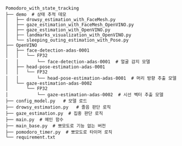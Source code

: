 <pre><code>
Pomodoro_with_state_tracking
├── demo  # 상태 추적 데모  
│   ├── drowsy_estimation_with_FaceMesh.py
│   ├── gaze_estimation_with_FaceMesh_OpenVINO.py
│   ├── gaze_estimation_with_OpenVINO.py
│   ├── landmarks_visualization_with_OpenVINO.py
│   └── sleeping_outing_estimation_with_Pose.py
├── OpenVINO
│   ├── face-detection-adas-0001
│   │   └── FP32
│   │       └── face-detection-adas-0001  # 얼굴 감지 모델  
│   ├── head-pose-estimation-adas-0001
│   │   └── FP32
│   │       └── head-pose-estimation-adas-0001  # 머리 방향 추출 모델  
│   └── gaze-estimation-adas-0002
│       └── FP32
│           └── gaze-estimation-adas-0002  # 시선 벡터 추출 모델
├── config_model.py   # 모델 로드
├── drowsy_estimation.py   # 졸음 판단 로직
├── gaze_estimation.py  # 집중 판단 로직 
├── main.py  # 메인 함수
├── main_base.py  # 뽀모도로 기능 없는 버전 
├── pomodoro_timer.py  # 뽀모도로 타이머 로직 
└── requirement.txt
</code></pre>
